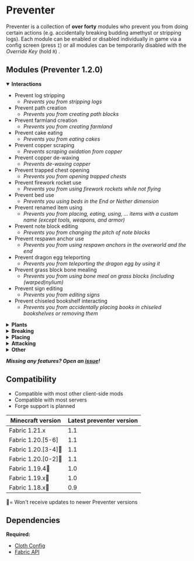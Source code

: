 # Preventer

Preventer is a collection of **over forty** modules who prevent you from doing certain actions (e.g. accidentally breaking budding amethyst or stripping logs).
Each module can be enabled or disabled individually in game via a config screen (press `I`) or all modules can be temporarily disabled with the _Override Key_ (hold `R`) .

## Modules (Preventer 1.2.0)
<details open>
<summary><b> Interactions </b></summary>

- Prevent log stripping
  - _Prevents you from stripping logs_
- Prevent path creation
  - _Prevents you from creating path blocks_
- Prevent farmland creation
  - _Prevents you from creating farmland_
- Prevent cake eating
  - _Prevents you from eating cakes_
- Prevent copper scraping
  - _Prevents scraping oxidation from copper_
- Prevent copper de-waxing
  - _Prevents de-waxing copper_
- Prevent trapped chest opening
  - _Prevents you from opening trapped chests_
- Prevent firework rocket use
  - _Prevents you from using firework rockets while not flying_
- Prevent bed use
  - _Prevents you using beds in the End or Nether dimension_
- Prevent renamed item using
  - _Prevents you from placing, eating, using, ... items with a custom name (except tools, weapons, and armor)_
- Prevent note block editing
  - _Prevents you from changing the pitch of note blocks_
- Prevent respawn anchor use
  - _Prevents you from using respawn anchors in the overworld and the end_
- Prevent dragon egg teleporting
  - _Prevents you from teleporting the dragon egg by using it_
- Prevent grass block bone mealing
  - _Prevents you from using bone meal on grass blocks (including (warped)nylium)_
- Prevent sign editing
  - _Prevents you from editing signs_
- Prevent chiseled bookshelf interacting
  - _Prevents you from accidentally placing books in chiseled bookshelves or removing them_
</details>

<details>
<summary><b> Plants </b></summary>

- Prevent glow berry harvesting
  - _Prevents you from harvesting Glow Berries_
- Prevent sweet berry harvesting
  - _Prevents you from harvesting Sweet Berries_
- Prevent non-mature crop harvesting
  - _Prevents you from harvesting (breaking) non-mature crops_
- Prevent stem breaking
  - _Prevents you from breaking pumpkin/melon stems_
- Prevent sugar cane breaking
  - _Prevents you from breaking the lowest block of sugar cane/bamboo/cactus_
- Prevent farmland jumping
  - _Prevents you from jumping when on farmland. Note: Due to limitations this does not work when jumping from a non-farmland block to a farmland block_
</details>
 
<details>
<summary><b> Breaking </b></summary>

- Prevent budding amethyst block breaking
  - _Prevents you from breaking budding amethyst blocks_
- Prevent item frame breaking
  - _Prevents you from breaking item frames (and glowing item frames)_
- Prevent painting breaking
  - _Prevents you from breaking paintings_
- Prevent glass breaking
  - _Prevents you from breaking glass and glass panes_
- Prevent suspicious block breaking
  - _Prevents you from breaking suspicious sand and gravel_
- Prevent ender chest destruction
  - _Prevents you from breaking ender chests without a silk touch pickaxe_
- Prevent spawner breaking
  - _Prevents you from breaking monster spawners_
- Prevent chest breaking
  - _Prevents you from breaking chests with an axe_
- Prevent carpet breaking
  - _Prevents you from breaking carpets, including moss carpets_
- Prevent sapling breaking
  - _Prevents you from breaking saplings_
</details>

<details>
<summary><b> Placing </b></summary>

- Prevent coral placing
  - _Prevents you from placing corals out of water_
- Prevent water placing
  - _Prevents you from placing water in the nether_
- Prevent lava placing
  - _Prevents you from placing lava_
- Prevent off-hand placing
  - _Prevents you from placing blocks in your off-hand_
- Prevent berrie planting
  - _Prevents you from planting berries while trying to eat them (Sweet Berries & Glow Berries)_

</details>

<details>
<summary><b> Attacking </b></summary>

- Prevent villager punching
  - _Prevents you from attacking villagers_
- Prevent zombified piglin punching
  - _Prevents you from attacking Zombified Piglins_
- Prevent end crystal hitting
  - _Prevents you from hitting end crystals_
- Prevent golem hitting
  - _Prevents you from attacking iron & snow golems_
- Prevent named mob hitting
  - _Prevents you from attacking mobs with a custom name_
- Prevent tamed animal hitting
  - _Prevents you from attacking animals that have been tamed by a player (e.g. dogs, cats, ...)_
- Prevent rare mob hitting
  - _Prevents you from attacking rare mobs (parrots, axolotls, allays)_
- Prevent horse hitting
  - _Prevents you from attacking horses and similar creatures (Horses (including Skeleton & Zombie Horses), Donkeys, Mules, Llamas, Camels)_
- Prevent neutral mob hitting
  - _Prevents you from hitting neutral mobs (as defined in the minecraft wiki, except Spiders and Endermen)_
- Prevent dolphin attacking
  - _Prevents you from attacking dolphins_
</details>

<details>
<summary><b> Other </b></summary>

- Low durability protection
  - _Prevent tools & weapons from breaking due to low durability_
- Prevent tool dropping
  - _Prevents you from dropping tools out of your hotbar_
- Prevent renamed item dropping
  - _Prevents you from dropping items with a custom name_
</details>

**_Missing any features? Open an [issue](https://github.com/DasHomi/preventer/issues)!_**

## Compatibility
- Compatible with most other client-side mods
- Compatible with most servers
- Forge support is planned

| Minecraft version   | Latest preventer version |
|---------------------|--------------------------|
| Fabric 1.21.x       | 1.1                      |
| Fabric 1.20.[5-6]   | 1.1                      |
| Fabric 1.20.[3-4]🚩 | 1.1                      |
| Fabric 1.20.[0-2]🚩 | 1.1                      |
| Fabric 1.19.4🚩     | 1.0                      |
| Fabric 1.19.x🚩     | 1.0                      |
| Fabric 1.18.x🚩     | 0.9                      |
🚩= Won't receive updates to newer Preventer versions

## Dependencies
**Required:**
- [Cloth Config](https://github.com/shedaniel/cloth-config)
- [Fabric API](https://github.com/FabricMC/fabric)
